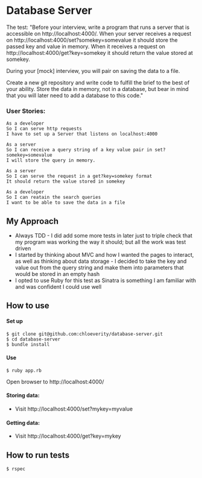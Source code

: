 # Database Server

The test: "Before your interview, write a program that runs a server that is accessible on http://localhost:4000/. When your server receives a request on http://localhost:4000/set?somekey=somevalue it should store the passed key and value in memory. When it receives a request on http://localhost:4000/get?key=somekey it should return the value stored at somekey.

During your [mock] interview, you will pair on saving the data to a file.

Create a new git repository and write code to fulfill the brief to the best of your ability. Store the data in memory, not in a database, but bear in mind that you will later need to add a database to this code."

### User Stories:

```
As a developer
So I can serve http requests
I have to set up a Server that listens on localhost:4000
```
```
As a server
So I can receive a query string of a key value pair in set?somekey=somevalue
I will store the query in memory.
```
```
As a server
So I can serve the request in a get?key=somekey format
It should return the value stored in somekey
```
```
As a developer
So I can reatain the search queries
I want to be able to save the data in a file
```

## My Approach
* Always TDD - I did add some more tests in later just to triple check that my program was working the way it should; but all the work was test driven
* I started by thinking about MVC and how I wanted the pages to interact, as well as thinking about data storage - I decided to take the key and value out from the query string and make them into parameters that would be stored in an empty hash
* I opted to use Ruby for this test as Sinatra is something I am familiar with and was confident I could use well

## How to use

#### Set up
```
$ git clone git@github.com:chloeverity/database-server.git
$ cd database-server
$ bundle install
```
#### Use
```
$ ruby app.rb
```
Open browser to http://localhost:4000/

#### Storing data:

* Visit http://localhost:4000/set?mykey=myvalue

#### Getting data:

* Visit http://localhost:4000/get?key=mykey

## How to run tests
```
$ rspec
```
